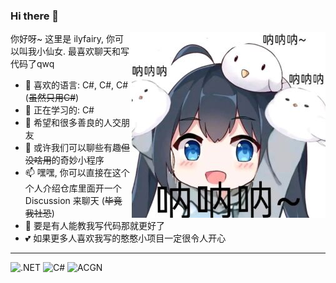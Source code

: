 ### Hi there 👋

<img align="right" src="https://github.com/ilyfairy/ilyfairy/raw/main/img/nanana.jpg"/>

你好呀~ 这里是 ilyfairy, 你可以叫我小仙女. 最喜欢聊天和写代码了qwq  

- 🌱 喜欢的语言: C#, C#, C# (~~虽然只用C#~~)
- 🔭 正在学习的: C#
- 👯 希望和很多善良的人交朋友
- 💬 或许我们可以聊些有趣~~但没啥用~~的奇妙小程序
- 📫 嘿嘿, 你可以直接在这个个人介绍仓库里面开一个 Discussion 来聊天 (~~毕竟我社恐~~)
- 🤔 要是有人能教我写代码那就更好了
- 💕 如果更多人喜欢我写的憨憨小项目一定很令人开心

---

![.NET](https://img.shields.io/badge/-.NET-%235c5c5c) ![C#](https://img.shields.io/badge/-C%23-%238c37db) ![ACGN](https://img.shields.io/badge/-ACGN-%239ac8f6)

